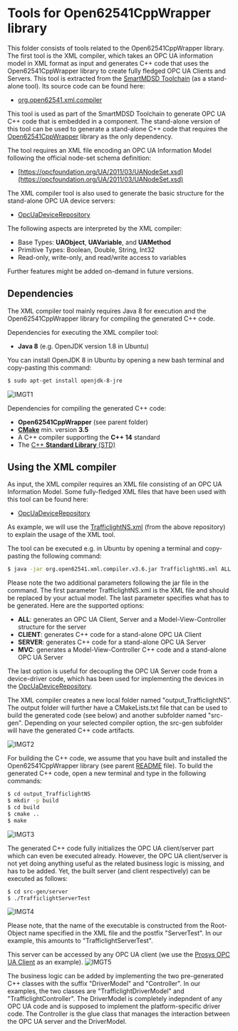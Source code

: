 # Tools for Open62541CppWrapper library

This folder consists of tools related to the Open62541CppWrapper library. The first tool is the XML compiler, which takes an OPC UA information model in XML format as input and generates C++ code that uses the Open62541CppWrapper library to create fully fledged OPC UA Clients and Servers. This tool is extracted from the [SmartMDSD Toolchain](https://github.com/Servicerobotics-Ulm/SmartMDSD-Toolchain) (as a stand-alone tool). Its source code can be found here:

* [org.open62541.xml.compiler](https://github.com/Servicerobotics-Ulm/SmartMDSD-Toolchain/tree/master/org.xtend.generators/org.open62541.xml.compiler)

This tool is used as part of the SmartMDSD Toolchain to generate OPC UA C++ code that is embedded in a component. The stand-alone version of this tool can be used to generate a stand-alone C++ code that requires the [Open62541CppWrapper](../Open62541CppWrapper) library as the only dependency.

The tool requires an XML file encoding an OPC UA Information Model following the official node-set schema definition:

* [https://opcfoundation.org/UA/2011/03/UANodeSet.xsd](https://opcfoundation.org/UA/2011/03/UANodeSet.xsd)

The XML compiler tool is also used to generate the basic structure for the stand-alone OPC UA device servers:

* [OpcUaDeviceRepository](https://github.com/Servicerobotics-Ulm/OpcUaDeviceRepository)

The following aspects are interpreted by the XML compiler:

* Base Types: **UAObject**, **UAVariable**, and **UAMethod**
* Primitive Types: Boolean, Double, String, Int32
* Read-only, write-only, and read/write access to variables

Further features might be added on-demand in future versions.

## Dependencies

The XML compiler tool mainly requires Java 8 for execution and the Open62541CppWrapper library for compiling the generated C++ code.

Dependencies for executing the XML compiler tool:

* **Java 8** (e.g. OpenJDK version 1.8 in Ubuntu)

You can install OpenJDK 8 in Ubuntu by opening a new bash terminal and copy-pasting this command:

```sh
$ sudo apt-get install openjdk-8-jre
```
![IMGT1](images/T1.png)

Dependencies for compiling the generated C++ code:

* **Open62541CppWrapper** (see parent folder)
* [**CMake**](https://cmake.org/) min. version **3.5**
* A C++ compiler supporting the **C++ 14** standard
* The [C++ **Standard Library** (STD)](https://en.cppreference.com/w/cpp/header)

## Using the XML compiler

As input, the XML compiler requires an XML file consisting of an OPC UA Information Model. Some fully-fledged XML files that have been used with this tool can be found here:

* [OpcUaDeviceRepository](https://github.com/Servicerobotics-Ulm/OpcUaDeviceRepository)

As example, we will use the [TrafficlightNS.xml](https://github.com/Servicerobotics-Ulm/OpcUaDeviceRepository/blob/master/OPCUATrafficlight/TrafficlightNS.xml) (from the above repository) to explain the usage of the XML tool.

The tool can be executed e.g. in Ubuntu by opening a terminal and copy-pasting the following command:

```sh
$ java -jar org.open62541.xml.compiler.v3.6.jar TrafficlightNS.xml ALL
```

Please note the two additional parameters following the jar file in the command. The first parameter TrafficlightNS.xml is the XML file and should be replaced by your actual model. The last parameter specifies what has to be generated. Here are the supported options:

* **ALL**: generates an OPC UA Client, Server and a Model-View-Controller structure for the server
* **CLIENT**: generates C++ code for a stand-alone OPC UA Client
* **SERVER**: generates C++ code for a stand-alone OPC UA Server
* **MVC**: generates a Model-View-Controller C++ code and a stand-alone OPC UA Server

The last option is useful for decoupling the OPC UA Server code from a device-driver code, which has been used for implementing the devices in the [OpcUaDeviceRepository](https://github.com/Servicerobotics-Ulm/OpcUaDeviceRepository).

The XML compiler creates a new local folder named "output_TrafficlightNS". The output folder will further have a CMakeLists.txt file that can be used to build the generated code (see below) and another subfolder named "src-gen". Depending on your selected compiler option, the src-gen subfolder will have the generated C++ code artifacts.

![IMGT2](images/T2.png)

For building the C++ code, we assume that you have built and installed the Open62541CppWrapper library (see parent [README](../README.md) file). To build the generated C++ code, open a new terminal and type in the following commands:

```sh
$ cd output_TrafficlightNS
$ mkdir -p build
$ cd build
$ cmake ..
$ make
```
![IMGT3](images/T3.png)

The generated C++ code fully initializes the OPC UA client/server part which can even be executed already. However, the OPC UA client/server is not yet doing anything useful as the related business logic is missing, and has to be added. Yet, the built server (and client respectively) can be executed as follows:

```sh
$ cd src-gen/server
$ ./TrafficlightServerTest
```
![IMGT4](images/T4.png)

Please note, that the name of the executable is constructed from the Root-Object name specified in the XML file and the postfix "ServerTest". In our example, this amounts to "TrafficlightServerTest".

This server can be accessed by any OPC UA client (we use the [Prosys OPC UA Client](https://www.prosysopc.com/products/opc-ua-client) as an example). 
![IMGT5](images/T5.png)

The business logic can be added by implementing the two pre-generated C++ classes with the suffix "DriverModel" and "Controller". In our examples, the two classes are "TrafficlightDriverModel" and "TrafficlightController". The DriverModel is completely indepndent of any OPC UA code and is supposed to implement the platform-specific driver code. The Controller is the glue class that manages the interaction between the OPC UA server and the DriverModel.
